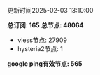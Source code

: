 更新时间2025-02-03 13:10:00

**总订阅: 165**
**总节点: 48064**
- vless节点: 27909
- hysteria2节点: 1

**google ping有效节点: 565**
